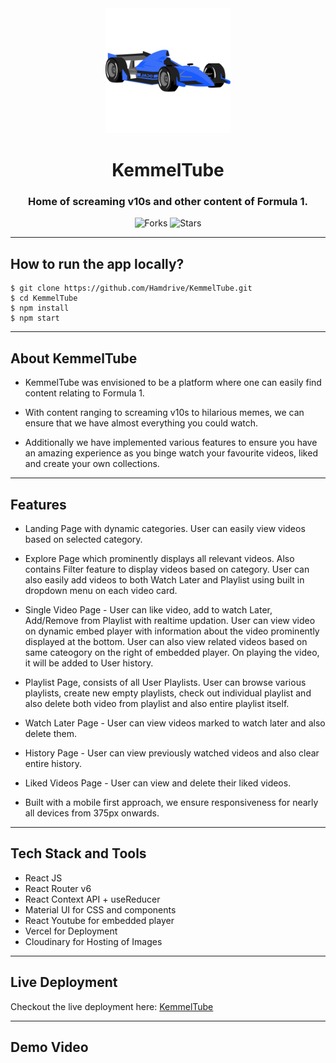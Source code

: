 <div align="center">
  <img src="/src/assets/KemmelTubeSecondary.svg" height="200" width="200" alt="logo"/>

# KemmelTube

### Home of screaming v10s and other content of Formula 1.

![Forks](https://img.shields.io/github/forks/Hamdrive/KemmelTube)
![Stars](https://img.shields.io/github/stars/Hamdrive/KemmelTube)

 </div>

---

## How to run the app locally?

```
$ git clone https://github.com/Hamdrive/KemmelTube.git
$ cd KemmelTube
$ npm install
$ npm start
```

---

## About KemmelTube

* KemmelTube was envisioned to be a platform where one can easily find content relating to Formula 1.
- With content ranging to screaming v10s to hilarious memes, we can ensure that we have almost everything you could watch.
* Additionally we have implemented various features to ensure you have an amazing experience as you binge watch your favourite videos, liked and create your own collections.

---

## Features

- Landing Page with dynamic categories. User can easily view videos based on selected category.
* Explore Page which prominently displays all relevant videos. Also contains Filter feature to display videos based on category. User can also easily add videos to both Watch Later and Playlist using built in dropdown menu on each video card.
- Single Video Page - User can like video, add to watch Later, Add/Remove from Playlist with realtime updation. User can view video on dynamic embed player with information about the video prominently displayed at the bottom. User can also view related videos based on same cateogory on the right of embedded player. On playing the video, it will be added to User history.
* Playlist Page, consists of all User Playlists. User can browse various playlists, create new empty playlists, check out individual playlist and also delete both video from playlist and also entire playlist itself.
- Watch Later Page - User can view videos marked to watch later and also delete them.
* History Page - User can view previously watched videos and also clear entire history.
- Liked Videos Page - User can view and delete their liked videos.
* Built with a mobile first approach, we ensure responsiveness for nearly all devices from 375px onwards.

---

## Tech Stack and Tools

- React JS
- React Router v6
- React Context API + useReducer
- Material UI for CSS and components
- React Youtube for embedded player
- Vercel for Deployment
- Cloudinary for Hosting of Images

---

## Live Deployment

Checkout the live deployment here: [KemmelTube](https://kemmeltube.vercel.app/)

---

## Demo Video


